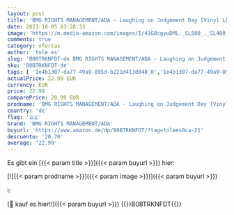 ```yaml
---
layout: post
title: 'BMG RIGHTS MANAGEMENT/ADA - Laughing on Judgement Day [Vinyl LP]'
date: 2023-10-05 03:28:33
image: 'https://m.media-amazon.com/images/I/41G0cgyuDML._SL500_._SL400_.jpg'
comments: true
category: ofertas
author: 'tole.es'
slug: 'B0BTRKNFDT-de BMG RIGHTS MANAGEMENT/ADA - Laughing on Judgement Day...'
sku: 'B0BTRKNFDT-de'
tags: [ '1e4b1307-da77-49a9-895d-b221d413d048_0','1e4b1307-da77-49a9-895d-b221d413d048_7601','905a2af1-15b0-41e8-8d66-5164d18c431a_0','Arborist Merchandising Root','Artist Pages Filter Nodes','AutoRip','Custom Stores','Featured Categories','Formate','Hardrock','Main Albums','Metal & Hardrock','Musik Kategorien','Musik-CDs & Vinyl','Regions','Regular Stores','Rock','Self Service','Shops','Special Features Stores','USA & Großbritannien','Vinyl','bmg rights management/ada','🇩🇪', ]
actualPrice: 22.99 EUR
currency: EUR
price: 22.99
comparePrice: 28.99 EUR
prodname: 'BMG RIGHTS MANAGEMENT/ADA - Laughing on Judgement Day [Vinyl LP]'
country: 'de'
flag: '🇩🇪'
brand: 'BMG RIGHTS MANAGEMENT/ADA'
buyurl: 'https://www.amazon.de/dp/B0BTRKNFDT/?tag=tolees0ca-21'
descuento: '20.70'
average: '22.99'
---
```


Es gibt ein [{{< param title >}}]({{< param buyurl >}}) hier:

[![{{< param prodname >}}]({{< param image >}})]({{< param buyurl >}})

ℹ️:


[🛒 kauf es hier!!]({{< param buyurl >}})
{{<world>}}B0BTRKNFDT{{</world>}}
